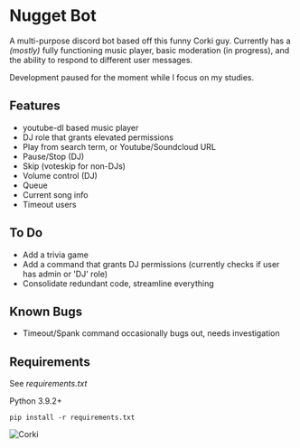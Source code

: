 # Nugget Bot
A multi-purpose discord bot based off this funny Corki guy. Currently has a *(mostly)* fully functioning music player, basic moderation (in progress), and the ability to respond to different user messages. 

Development paused for the moment while I focus on my studies.
## Features
- youtube-dl based music player
- DJ role that grants elevated permissions
- Play from search term, or Youtube/Soundcloud URL
- Pause/Stop (DJ)
- Skip (voteskip for non-DJs)
- Volume control (DJ)
- Queue
- Current song info
- Timeout users

## To Do 
- Add a trivia game
- Add a command that grants DJ permissions (currently checks if user has admin or 'DJ' role)
- Consolidate redundant code, streamline everything

## Known Bugs
- Timeout/Spank command occasionally bugs out, needs investigation

## Requirements
See *requirements.txt*

Python 3.9.2+

`pip install -r requirements.txt`

![Corki](https://lolimpact.com/wp-content/uploads/2016/11/Corki_Splash_Tile_0.jpg "Corki")
